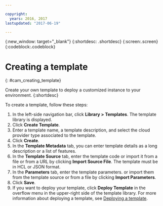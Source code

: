 ```yaml
---

copyright:
  years: 2016, 2017
lastupdated: "2017-06-19"

---
```

<!-- Copyright info and last updated date at top of file: REQUIRED
    The copyright and lastupdated info is YAML content that must occur at the top of the MD file, before attributes are listed.
    It must be --- surrounded by 3 dashes ---
    The value "years" can contain just one year or a two years separated by a comma. (years: 2014, 2016)
    The value "lastupdated" must be followed by a machine date in quotes in the following format: "YYYY-MM-DD"
    The value for "years" must be indented 2 spaces under "copyright", followed by "lastupdated" which should start on its own non-indented line.

-->

<!-- Common attributes used in the template are defined as follows: -->
{:new_window: target="_blank"}
{:shortdesc: .shortdesc}
{:screen:.screen}
{:codeblock:.codeblock}

<!-- Additional task topic: OPTIONAL
This is the template for additional task topics that are needed beyond the basic tasks in the getting started index.md.  As needed, other task topics can be included, with titles such as "Configuring x", "Administering y", "Managing z", etc. This topic is a peer of the getting started index.md in the <servicename>.ditamap. This topic can have one level of children and they also can be referenced in <servicename>.ditamap -->

# Creating a template
<!-- for example, Uploading your data -->
{: #cam_creating_template}
<!-- Provide an appropriate ID above -->

<!-- The short description section should include a sentence describing why this task is needed. For search engine optimization, include the service long name and "Bluemix". For example: -->

Create your own template to deploy a customized instance to your environment.
{:shortdesc}

To create a template, follow these steps:

<!-- Use ordered list markup for the step section. Include code examples as needed. -->

1. In the left-side navigation bar, click **Library > Templates**. The template library is displayed.
2. Click **Create Template**.
3. Enter a template name, a template description, and select the cloud provider type associated to the template.
4. Click **Create**.
5. In the **Template Metadata** tab, you can enter template details as a long description or a list of features.
6. In the **Template Source** tab, enter the template code or import it from a file or from a URL by clicking **Import Source File**. The template must be in HCL or JSON format.
7. In the **Parameters** tab, enter the template parameters. or import them from the template source or from a file by clicking **Import Parameters**.
8. Click **Save**.
9. If you want to deploy your template, click **Deploy Template** in the overflow menu in the upper-right side of the  template library. For more information about deploying a template, see [Deploying a template](/docs/services/CloudAutomationManager/cam_deploying_local.html).
